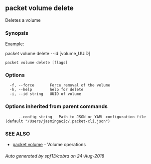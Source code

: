 ## packet volume delete

Deletes a volume

### Synopsis

Example:

packet volume delete --id [volume_UUID]

	  

```
packet volume delete [flags]
```

### Options

```
  -f, --force       Force removal of the volume
  -h, --help        help for delete
  -i, --id string   UUID of volume
```

### Options inherited from parent commands

```
      --config string   Path to JSON or YAML configuration file (default "/Users/jasmingacic/.packet-cli.json")
```

### SEE ALSO

* [packet volume](packet_volume.md)	 - Volume operations

###### Auto generated by spf13/cobra on 24-Aug-2018

